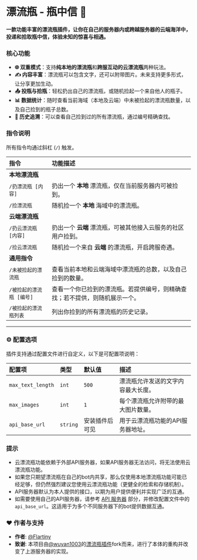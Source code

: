 # 漂流瓶 - 瓶中信 💌

**一款功能丰富的漂流瓶插件，让你在自己的服务器内或跨越服务器的云端海洋中，投递和拾取瓶中信，体验未知的惊喜与相遇。**

### 核心功能

-   **🌐 双重模式**：支持**纯本地的漂流瓶**和**跨服互动的云漂流瓶**两种玩法。
-   **✍️ 内容丰富**：漂流瓶可以包含文字，还可以附带图片。未来支持更多形式，让分享更加生动。
-   **📤 投瓶与拾瓶**：轻松扔出自己的漂流瓶，或随机捡起一个来自他人的瓶子。
-   **📊 数据统计**：随时查看当前海域（本地及云端）中未被捡起的漂流瓶数量，以及自己捡到的瓶子总数。
-   **📖 历史追溯**：可以查看自己捡到过的所有漂流瓶，通过编号精确查找。

### 指令说明

所有指令均通过斜杠 (`/`) 触发。

| 指令 | 功能描述 |
| :--- | :--- |
| **本地漂流瓶** | |
| `/扔漂流瓶 [内容]` | 扔出一个 **本地** 漂流瓶，仅在当前服务器内可被捡到。 |
| `/捡漂流瓶` | 随机捡一个 **本地** 海域中的漂流瓶。 |
| **云端漂流瓶** | |
| `/扔云漂流瓶 [内容]` | 扔出一个 **云端** 漂流瓶，可被其他接入云服务的社区用户捡到。 |
| `/捡云漂流瓶` | 随机捡一个来自 **云端** 的漂流瓶，开启跨服奇遇。 |
| **通用指令** | |
| `/未被捡起的漂流瓶` | 查看当前本地和云端海域中漂流瓶的总数，以及自己捡到的数量。 |
| `/被捡起的漂流瓶 [编号]` | 查看一个你已捡到的漂流瓶。若提供编号，则精确查找；若不提供，则随机展示一个。 |
| `/被捡起的漂流瓶列表` | 列出你捡到的所有漂流瓶的历史记录。 |

---

### ⚙️ 配置选项

插件支持通过配置文件进行自定义，以下是可配置项说明：

| 配置项 | 类型 | 默认值 | 描述 |
| :--- | :--- | :--- | :--- |
| `max_text_length` | `int` | `500` | 漂流瓶允许发送的文字内容最大长度。 |
| `max_images` | `int` | `1` | 每个漂流瓶允许附带的最大图片数量。 |
| `api_base_url` | `string` | 安装插件后可见 | 用于云漂流瓶功能的API服务器地址。 |

### 提示

- 云漂流瓶功能依赖于外部API服务器，如果API服务器无法访问，将无法使用云漂流瓶功能。
- 如果您只期望漂流瓶在自己的bot内共享，那么仅使用本地漂流瓶功能可能已经足够，但仍然强烈建议您使用云漂流瓶功能（更健全的检索和存储机制）。
- API服务器默认为本人提供的接口，以期为用户提供便利并实现广泛的互通。
- 如需要使用自己的API服务器，请参考 [API 服务器](https://github.com/Flartiny/astrbot-driftbottles-api) 部分，并修改配置文件中的 `api_base_url`。这适用于为多个不同服务器下的bot提供数据互通。

### ❤️ 作者与支持

- **作者**: [@Flartiny](https://github.com/Flartiny)
- **致谢**: 本项目由[@wuyan1003](https://github.com/wuyan1003)的[漂流瓶插件](https://github.com/wuyan1003/astrbot_plugin_drift_bottle)fork而来，进行了本体的重构并改变了上游服务器的实现。
